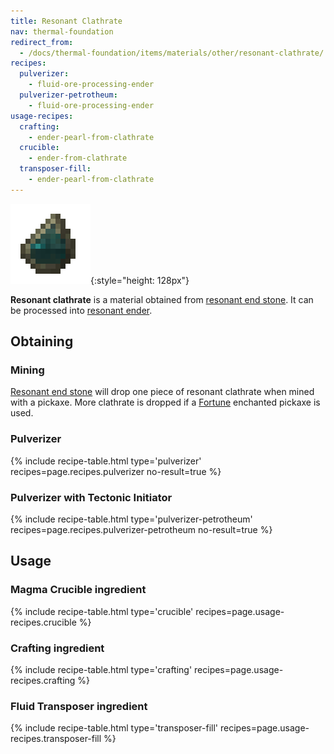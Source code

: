 ```yaml
---
title: Resonant Clathrate
nav: thermal-foundation
redirect_from:
  - /docs/thermal-foundation/items/materials/other/resonant-clathrate/
recipes:
  pulverizer:
    - fluid-ore-processing-ender
  pulverizer-petrotheum:
    - fluid-ore-processing-ender
usage-recipes:
  crafting:
    - ender-pearl-from-clathrate
  crucible:
    - ender-from-clathrate
  transposer-fill:
    - ender-pearl-from-clathrate
---
```


![Resonant clathrate](/assets/images/thermal-foundation/clathrate-ender.gif){:style="height: 128px"}


**Resonant clathrate** is a material obtained from [resonant end
stone](/docs/resonant-end-stone/). It can be processed into [resonant
ender](/docs/resonant-ender/).


Obtaining
---------

### Mining
[Resonant end stone](/docs/resonant-end-stone/) will drop one piece of resonant
clathrate when mined with a pickaxe. More clathrate is dropped if a
[Fortune](https://minecraft.gamepedia.com/Fortune) enchanted pickaxe is used.

### Pulverizer
{% include recipe-table.html type='pulverizer' recipes=page.recipes.pulverizer no-result=true %}

### Pulverizer with Tectonic Initiator
{% include recipe-table.html type='pulverizer-petrotheum' recipes=page.recipes.pulverizer-petrotheum no-result=true %}


Usage
-----

### Magma Crucible ingredient
{% include recipe-table.html type='crucible' recipes=page.usage-recipes.crucible %}

### Crafting ingredient
{% include recipe-table.html type='crafting' recipes=page.usage-recipes.crafting %}

### Fluid Transposer ingredient
{% include recipe-table.html type='transposer-fill' recipes=page.usage-recipes.transposer-fill %}
